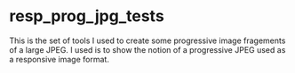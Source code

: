 resp_prog_jpg_tests
===================

This is the set of tools I used to create some progressive image fragements of a large JPEG.
I used is to show the notion of a progressive JPEG used as a responsive image format.
